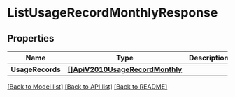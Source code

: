 # ListUsageRecordMonthlyResponse

## Properties

Name | Type | Description | Notes
------------ | ------------- | ------------- | -------------
**UsageRecords** | [**[]ApiV2010UsageRecordMonthly**](ApiV2010UsageRecordMonthly.md) |  |[optional] 

[[Back to Model list]](../README.md#documentation-for-models) [[Back to API list]](../README.md#documentation-for-api-endpoints) [[Back to README]](../README.md)


